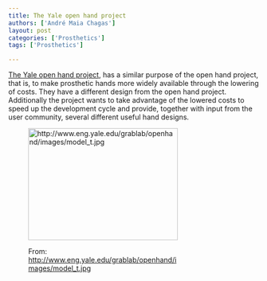 ```yaml
---
title: The Yale open hand project
authors: ['André Maia Chagas']
layout: post
categories: ['Prosthetics']
tags: ['Prosthetics']

---
```

[The Yale open hand project](http://www.eng.yale.edu/grablab/openhand/), has a similar purpose of the open hand project, that is, to make prosthetic hands more widely available through the lowering of costs. They have a different design from the open hand project. Additionally the project wants to take advantage of the lowered costs to speed up the development cycle and provide, together with input from the user community, several different useful hand designs.<figure id="attachment_986" style="width: 300px" class="wp-caption aligncenter">

[<img class="size-medium wp-image-986" src="https://i1.wp.com/openeuroscience.com/wp-content/uploads/2015/01/model_t.jpg?resize=300%2C225" alt="http://www.eng.yale.edu/grablab/openhand/images/model_t.jpg" width="300" height="225" srcset="https://i1.wp.com/openeuroscience.com/wp-content/uploads/2015/01/model_t.jpg?w=800 800w, https://i1.wp.com/openeuroscience.com/wp-content/uploads/2015/01/model_t.jpg?resize=300%2C225 300w, https://i1.wp.com/openeuroscience.com/wp-content/uploads/2015/01/model_t.jpg?resize=768%2C576 768w" sizes="(max-width: 300px) 100vw, 300px" data-recalc-dims="1" />](https://i1.wp.com/openeuroscience.com/wp-content/uploads/2015/01/model_t.jpg)<figcaption class="wp-caption-text">From: http://www.eng.yale.edu/grablab/openhand/images/model_t.jpg</figcaption></figure>
